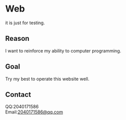 # Web
it is just for testing.

## Reason    
I want to reinforce my ability to computer programming.    
## Goal    
Try my best to operate this website well.     


## Contact 
QQ:2040171586     
Email:2040171586@qq.com
